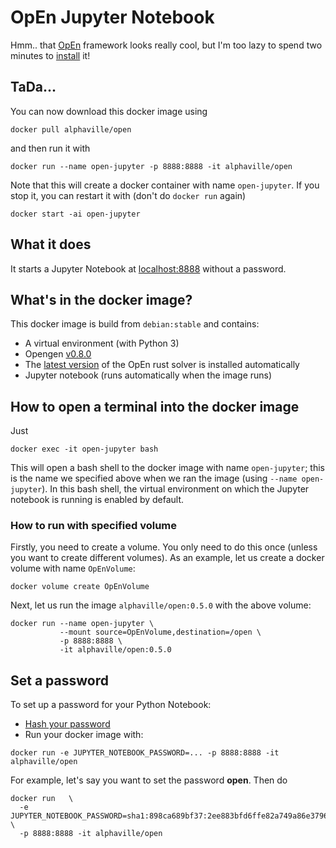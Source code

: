 # OpEn Jupyter Notebook

Hmm.. that [OpEn](https://alphaville.github.io/optimization-engine/) framework looks really cool, but I'm too lazy to spend two minutes to [install](https://alphaville.github.io/optimization-engine/docs/installation) it!

## TaDa...

You can now download this docker image using

```console
docker pull alphaville/open
```

and then run it with

```console
docker run --name open-jupyter -p 8888:8888 -it alphaville/open
```

Note that this will create a docker container with name `open-jupyter`. If you stop it, you can restart it with (don't do `docker run` again)

```console
docker start -ai open-jupyter
```

## What it does

It starts a Jupyter Notebook at [localhost:8888](http://localhost:8888) without a password.

## What's in the docker image?

This docker image is build from `debian:stable` and contains:

- A virtual environment (with Python 3)
- Opengen [v0.8.0](https://github.com/alphaville/optimization-engine/releases/tag/opengen-0.8.0)
- The [latest version](https://crates.io/crates/optimization_engine) of the OpEn rust solver is installed automatically
- Jupyter notebook (runs automatically when the image runs)


## How to open a terminal into the docker image

Just 

```console
docker exec -it open-jupyter bash
```

This will open a bash shell to the docker image with name `open-jupyter`; this is the name we specified above when we ran the image (using `--name open-jupyter`). In this bash shell, the virtual environment on which the Jupyter notebook is running is enabled by default. 


### How to run with specified volume

Firstly, you need to create a volume. You only need to do this once (unless you want to create different volumes). As an example, let us create a docker volume with name `OpEnVolume`:

```console
docker volume create OpEnVolume
```

Next, let us run the image `alphaville/open:0.5.0` with the above volume:

```console
docker run --name open-jupyter \
           --mount source=OpEnVolume,destination=/open \
           -p 8888:8888 \
           -it alphaville/open:0.5.0
```

## Set a password

To set up a password for your Python Notebook:

- [Hash your password](https://jupyter-notebook.readthedocs.io/en/stable/public_server.html#hashed-pw)
- Run your docker image with:

```
docker run -e JUPYTER_NOTEBOOK_PASSWORD=... -p 8888:8888 -it alphaville/open
```

For example, let's say you want to set the password **open**. Then do

```console
docker run   \
  -e JUPYTER_NOTEBOOK_PASSWORD=sha1:898ca689bf37:2ee883bfd6ffe82a749a86e37964700bd06a2ff9  \
  -p 8888:8888 -it alphaville/open
```


